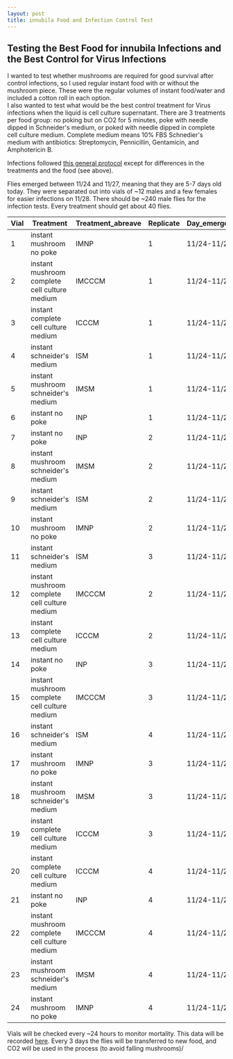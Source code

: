 ```yaml
---
layout: post
title: innubila Food and Infection Control Test
---
```


## Testing the Best Food for innubila Infections and the Best Control for Virus Infections

I wanted to test whether mushrooms are required for good survival after control infections, so I used regular instant food with or without the mushroom piece. These were the regular volumes of instant food/water and included a cotton roll in each option.   
I also wanted to test what would be the best control treatment for Virus infections when the liquid is cell culture supernatant. There are 3 treatments per food group: no poking but on CO2 for 5 minutes, poke with needle dipped in Schneider's medium, or poked with needle dipped in complete cell culture medium. Complete medium means 10% FBS Schnedier's medium with antibiotics: Streptomycin, Pennicillin, Gentamicin, and Amphotericin B. 

Infections followed [this general protocol](https://github.com/meschedl/Unckless_Lab_Resources/blob/main/protocols/bacteria_fly_infections.md) except for differences in the treatments and the food (see above).

Flies emerged between 11/24 and 11/27, meaning that they are 5-7 days old today. They were separated out into vials of ~12 males and a few females for easier infections on 11/28. There should be ~240 male flies for the infection tests. Every treatment should get about 40 flies. 


| Vial | Treatment                                     | Treatment_abreave | Replicate | Day_emerged | Day_Infected | time_infected | Original_N_number |
|------|-----------------------------------------------|-------------------|-----------|-------------|--------------|---------------|-------------------|
| 1    | instant mushroom no poke                      | IMNP              | 1         | 11/24-11/27 | 20221201     | 2:09          | 9                 |
| 2    | instant mushroom complete cell culture medium | IMCCCM            | 1         | 11/24-11/27 | 20221201     | 2:14          | 10                |
| 3    | instant complete cell culture medium          | ICCCM             | 1         | 11/24-11/27 | 20221201     | 2:20          | 10                |
| 4    | instant schneider's medium                    | ISM               | 1         | 11/24-11/27 | 20221201     | 2:25          | 10                |
| 5    | instant mushroom schneider's medium           | IMSM              | 1         | 11/24-11/27 | 20221201     | 2:31          | 10                |
| 6    | instant no poke                               | INP               | 1         | 11/24-11/27 | 20221201     | 2:37          | 10                |
| 7    | instant no poke                               | INP               | 2         | 11/24-11/27 | 20221201     | 2:38          | 10                |
| 8    | instant mushroom schneider's medium           | IMSM              | 2         | 11/24-11/27 | 20221201     | 2:44          | 10                |
| 9    | instant schneider's medium                    | ISM               | 2         | 11/24-11/27 | 20221201     | 2:50          | 10                |
| 10   | instant mushroom no poke                      | IMNP              | 2         | 11/24-11/27 | 20221201     | 2:57          | 10                |
| 11   | instant schneider's medium                    | ISM               | 3         | 11/24-11/27 | 20221201     | 3:03          | 9                 |
| 12   | instant mushroom complete cell culture medium | IMCCCM            | 2         | 11/24-11/27 | 20221201     | 3:08          | 10                |
| 13   | instant complete cell culture medium          | ICCCM             | 2         | 11/24-11/27 | 20221201     | 3:13          | 10                |
| 14   | instant no poke                               | INP               | 3         | 11/24-11/27 | 20221201     | 3:18          | 10                |
| 15   | instant mushroom complete cell culture medium | IMCCCM            | 3         | 11/24-11/27 | 20221201     | 3:27          | 10                |
| 16   | instant schneider's medium                    | ISM               | 4         | 11/24-11/27 | 20221201     | 3:32          | 8                 |
| 17   | instant mushroom no poke                      | IMNP              | 3         | 11/24-11/27 | 20221201     | 3:36          | 10                |
| 18   | instant mushroom schneider's medium           | IMSM              | 3         | 11/24-11/27 | 20221201     | 3:41          | 10                |
| 19   | instant complete cell culture medium          | ICCCM             | 3         | 11/24-11/27 | 20221201     | 3:46          | 10                |
| 20   | instant complete cell culture medium          | ICCCM             | 4         | 11/24-11/27 | 20221201     | 3:51          | 10                |
| 21   | instant no poke                               | INP               | 4         | 11/24-11/27 | 20221201     | 3:56          | 10                |
| 22   | instant mushroom complete cell culture medium | IMCCCM            | 4         | 11/24-11/27 | 20221201     | 4:02          | 10                |
| 23   | instant mushroom schneider's medium           | IMSM              | 4         | 11/24-11/27 | 20221201     | 4:07          | 10                |
| 24   | instant mushroom no poke                      | IMNP              | 4         | 11/24-11/27 | 20221201     | 4:12          | 9                 |

Vials will be checked every ~24 hours to monitor mortality. This data will be recorded [here](https://docs.google.com/spreadsheets/d/1WHBrN7ut26xjhK8-dbCir6s_gRm1ymHKhB3W38MlKVg/edit#gid=0). Every 3 days the flies will be transferred to new food, and CO2 will be used in the process (to avoid falling mushrooms)/ 
